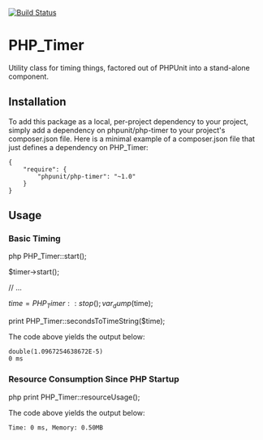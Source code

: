 [![Build Status](https://travis-ci.org/sebastianbergmann/php-timer.svg?branch=master)](https://travis-ci.org/sebastianbergmann/php-timer)

# PHP_Timer

Utility class for timing things, factored out of PHPUnit into a stand-alone component.

## Installation

To add this package as a local, per-project dependency to your project, simply add a dependency on  phpunit/php-timer  to your project's  composer.json  file. Here is a minimal example of a  composer.json  file that just defines a dependency on PHP_Timer:

    {
        "require": {
            "phpunit/php-timer": "~1.0"
        }
    }

## Usage

### Basic Timing

   php
PHP_Timer::start();

$timer->start();

// ...

$time = PHP_Timer::stop();
var_dump($time);

print PHP_Timer::secondsToTimeString($time);
   

The code above yields the output below:

    double(1.0967254638672E-5)
    0 ms

### Resource Consumption Since PHP Startup

   php
print PHP_Timer::resourceUsage();
   

The code above yields the output below:

    Time: 0 ms, Memory: 0.50MB

